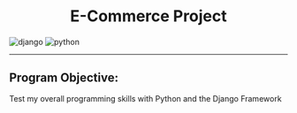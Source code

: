 <h1 align="center">E-Commerce Project</h1>
<div class="img-project" style="display: inline-block">
  <img align="center" alt="django" src="https://img.shields.io/badge/Django-092E20?style=for-the-badge&logo=django&logoColor=white" />
  <img align="center" alt="python" src="https://img.shields.io/badge/Python-14354C?style=for-the-badge&logo=python&logoColor=white" />
 </div>
<hr>
<h2>Program Objective: </h2>
<p> Test my overall programming skills with Python and the Django Framework </p>
